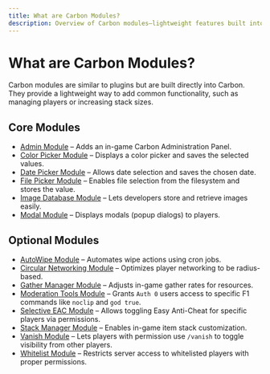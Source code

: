 ```yaml
---
title: What are Carbon Modules?
description: Overview of Carbon modules—lightweight features built into Carbon that extend functionality like player management, modals, and more.
---
```


# What are Carbon Modules?

Carbon modules are similar to plugins but are built directly into Carbon. They provide a lightweight way to add common functionality, such as managing players or increasing stack sizes.

## Core Modules

- [Admin Module](admin-module) – Adds an in-game Carbon Administration Panel.
- [Color Picker Module](color-picker-module) – Displays a color picker and saves the selected values.
- [Date Picker Module](date-picker-module) – Allows date selection and saves the chosen date.
- [File Picker Module](file-picker-module) – Enables file selection from the filesystem and stores the value.
- [Image Database Module](image-db-module) – Lets developers store and retrieve images easily.
- [Modal Module](modal-module) – Displays modals (popup dialogs) to players.

## Optional Modules

- [AutoWipe Module](optional-modules/autowipe-module) – Automates wipe actions using cron jobs.
- [Circular Networking Module](optional-modules/circularnetworking-module) – Optimizes player networking to be radius-based.
- [Gather Manager Module](optional-modules/gather-manager-module) – Adjusts in-game gather rates for resources.
- [Moderation Tools Module](optional-modules/moderation-tools-module) – Grants `Auth 0` users access to specific F1 commands like `noclip` and `god true`.
- [Selective EAC Module](optional-modules/selective-eac-module) – Allows toggling Easy Anti-Cheat for specific players via permissions.
- [Stack Manager Module](optional-modules/stack-manager-module) – Enables in-game item stack customization.
- [Vanish Module](optional-modules/vanish-module) – Lets players with permission use `/vanish` to toggle visibility from other players.
- [Whitelist Module](optional-modules/whitelist-module) – Restricts server access to whitelisted players with proper permissions.